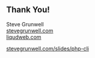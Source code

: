 ## Thank You!

Steve Grunwell<br>
[stevegrunwell.com](https://stevegrunwell.com)<br>
[liqudweb.com](https://www.liquidweb.com)

[stevegrunwell.com/slides/php-cli](https://stevegrunwell.com/slides/php-cli)<!-- .element: class="slides-link" -->
